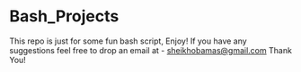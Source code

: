 # Bash_Projects

This repo is just for some fun bash script, Enjoy!
If you have any suggestions feel free to drop an email at - sheikhobamas@gmail.com
Thank You!
